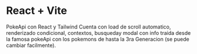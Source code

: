 # React + Vite

PokeApi con React y Tailwind Cuenta con load de scroll automatico, renderizado condicional, contextos, busqueday modal con info traida desde la famosa pokeApi con los pokemons de hasta la 3ra Generacion (se puede cambiar facilmente).
